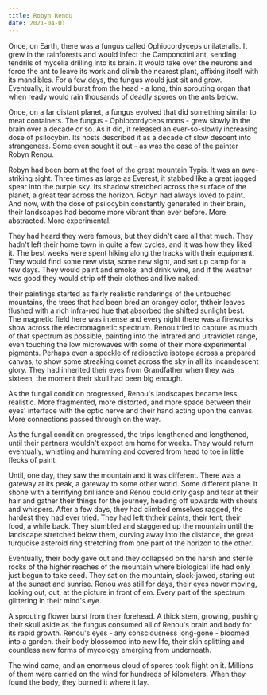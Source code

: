 ```yaml
---
title: Robyn Renou
date: 2021-04-01
---
```


Once, on Earth, there was a fungus called Ophiocordyceps unilateralis. It grew in the rainforests and would infect the Camponotini ant, sending tendrils of mycelia drilling into its brain. It would take over the neurons and force the ant to leave its work and climb the nearest plant, affixing itself with its mandibles. For a few days, the fungus would just sit and grow. Eventually, it would burst from the head - a long, thin sprouting organ that when ready would rain thousands of deadly spores on the ants below.

Once, on a far distant planet, a fungus evolved that did something similar to meat containers. The fungus - Ophiocordyceps mons - grew slowly in the brain over a decade or so. As it did, it released an ever-so-slowly increasing dose of psilocybin. Its hosts described it as a decade of slow descent into strangeness. Some even sought it out - as was the case of the painter Robyn Renou.

Robyn had been born at the foot of the great mountain Typis. It was an awe-striking sight. Three times as large as Everest, it stabbed like a great jagged spear into the purple sky. Its shadow stretched across the surface of the planet, a great tear across the horizon. Robyn had always loved to paint. And now, with the dose of psilocybin constantly generated in their brain, their landscapes had become more vibrant than ever before. More abstracted. More experimental.

They had heard they were famous, but they didn't care all that much. They hadn't left their home town in quite a few cycles, and it was how they liked it. The best weeks were spent hiking along the tracks with their equipment. They would find some new vista, some new sight, and set up camp for a few days. They would paint and smoke, and drink wine, and if the weather was good they would strip off their clothes and live naked.

their paintings started as fairly realistic renderings of the untouched mountains, the trees that had been bred an orangey color, ththeir leaves flushed with a rich infra-red hue that absorbed the shifted sunlight best. The magnetic field here was intense and every night there was a fireworks show across the electromagnetic spectrum. Renou tried to capture as much of that spectrum as possible, painting into the infrared and ultraviolet range, even touching the low microwaves with some of their more experimental pigments. Perhaps even a speckle of radioactive isotope across a prepared canvas, to show some streaking comet across the sky in all its incandescent glory. They had inherited their eyes from Grandfather when they was sixteen, the moment their skull had been big enough.

As the fungal condition progressed, Renou's landscapes became less realistic. More fragmented, more distorted, and more space between their eyes' interface with the optic nerve and their hand acting upon the canvas. More connections passed through on the way.

As the fungal condition progressed, the trips lengthened and lengthened, until their partners wouldn't expect em home for weeks. They would return eventually, whistling and humming and covered from head to toe in little flecks of paint.

Until, one day, they saw the mountain and it was different. There was a gateway at its peak, a gateway to some other world. Some different plane. It shone with a terrifying brilliance and Renou could only gasp and tear at their hair and gather their things for the journey, heading off upwards with shouts and whispers. After a few days, they had climbed emselves ragged, the hardest they had ever tried. They had left ththeir paints, their tent, their food, a while back. They stumbled and staggered up the mountain until the landscape stretched below them, curving away into the distance, the great turquoise asteroid ring stretching from one part of the horizon to the other.

Eventually, their body gave out and they collapsed on the harsh and sterile rocks of the higher reaches of the mountain where biological life had only just begun to take seed. They sat on the mountain, slack-jawed, staring out at the sunset and sunrise. Renou was still for days, their eyes never moving, looking out, out, at the picture in front of em. Every part of the spectrum glittering in their mind's eye.

A sprouting flower burst from their forehead. A thick stem, growing, pushing their skull aside as the fungus consumed all of Renou's brain and body for its rapid growth. Renou's eyes - any consciousness long-gone - bloomed into a garden. their body blossomed into new life, their skin splitting and countless new forms of mycology emerging from underneath.

The wind came, and an enormous cloud of spores took flight on it. Millions of them were carried on the wind for hundreds of kilometers. When they found the body, they burned it where it lay.